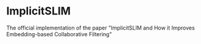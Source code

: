 # ImplicitSLIM
The official implementation of the paper "ImplicitSLIM and How it Improves Embedding-based Collaborative Filtering"
